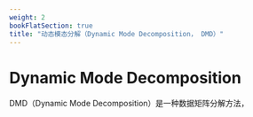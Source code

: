 ```yaml
---
weight: 2
bookFlatSection: true
title: "动态模态分解（Dynamic Mode Decomposition， DMD）"
---
```


# Dynamic Mode Decomposition

DMD（Dynamic Mode Decomposition）是一种数据矩阵分解方法，




